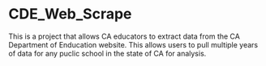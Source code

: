 # CDE_Web_Scrape
This is a project that allows CA educators to extract data from the CA Department of Enducation website. This allows users to pull multiple years of data for any puclic school in the state of CA for analysis. 
